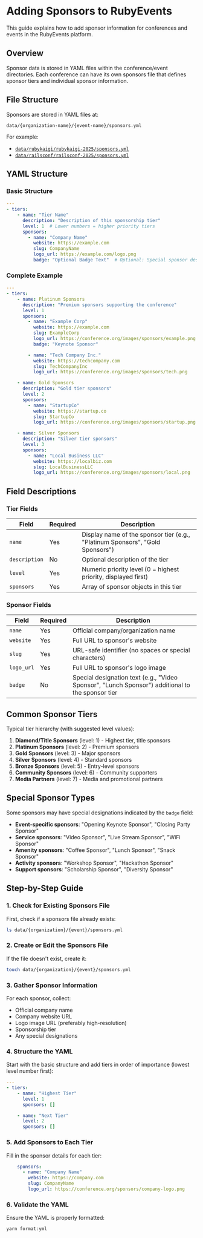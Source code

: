 # Adding Sponsors to RubyEvents

This guide explains how to add sponsor information for conferences and events in the RubyEvents platform.

## Overview

Sponsor data is stored in YAML files within the conference/event directories. Each conference can have its own sponsors file that defines sponsor tiers and individual sponsor information.

## File Structure

Sponsors are stored in YAML files at:
```
data/{organization-name}/{event-name}/sponsors.yml
```

For example:
- [`data/rubykaigi/rubykaigi-2025/sponsors.yml`](https://github.com/rubyevents/rubyevents/blob/main/data/rubykaigi/rubykaigi-2025/sponsors.yml)
- [`data/railsconf/railsconf-2025/sponsors.yml`](https://github.com/rubyevents/rubyevents/blob/main/data/railsconf/railsconf-2025/sponsors.yml)

## YAML Structure

### Basic Structure

```yaml
---
- tiers:
    - name: "Tier Name"
      description: "Description of this sponsorship tier"
      level: 1  # Lower numbers = higher priority tiers
      sponsors:
        - name: "Company Name"
          website: https://example.com
          slug: CompanyName
          logo_url: https://example.com/logo.png
          badge: "Optional Badge Text"  # Optional: Special sponsor designation
```

### Complete Example

```yaml
---
- tiers:
    - name: Platinum Sponsors
      description: "Premium sponsors supporting the conference"
      level: 1
      sponsors:
        - name: "Example Corp"
          website: https://example.com
          slug: ExampleCorp
          logo_url: https://conference.org/images/sponsors/example.png
          badge: "Keynote Sponsor"

        - name: "Tech Company Inc."
          website: https://techcompany.com
          slug: TechCompanyInc
          logo_url: https://conference.org/images/sponsors/tech.png

    - name: Gold Sponsors
      description: "Gold tier sponsors"
      level: 2
      sponsors:
        - name: "StartupCo"
          website: https://startup.co
          slug: StartupCo
          logo_url: https://conference.org/images/sponsors/startup.png

    - name: Silver Sponsors
      description: "Silver tier sponsors"
      level: 3
      sponsors:
        - name: "Local Business LLC"
          website: https://localbiz.com
          slug: LocalBusinessLLC
          logo_url: https://conference.org/images/sponsors/local.png
```

## Field Descriptions

### Tier Fields

| Field | Required | Description |
|-------|----------|-------------|
| `name` | Yes | Display name of the sponsor tier (e.g., "Platinum Sponsors", "Gold Sponsors") |
| `description` | No | Optional description of the tier |
| `level` | Yes | Numeric priority level (0 = highest priority, displayed first) |
| `sponsors` | Yes | Array of sponsor objects in this tier |

### Sponsor Fields

| Field | Required | Description |
|-------|----------|-------------|
| `name` | Yes | Official company/organization name |
| `website` | Yes | Full URL to sponsor's website |
| `slug` | Yes | URL-safe identifier (no spaces or special characters) |
| `logo_url` | Yes | Full URL to sponsor's logo image |
| `badge` | No | Special designation text (e.g., "Video Sponsor", "Lunch Sponsor") additional to the sponsor tier |

## Common Sponsor Tiers

Typical tier hierarchy (with suggested level values):

1. **Diamond/Title Sponsors** (level: 1) - Highest tier, title sponsors
2. **Platinum Sponsors** (level: 2) - Premium sponsors
3. **Gold Sponsors** (level: 3) - Major sponsors
4. **Silver Sponsors** (level: 4) - Standard sponsors
5. **Bronze Sponsors** (level: 5) - Entry-level sponsors
6. **Community Sponsors** (level: 6) - Community supporters
7. **Media Partners** (level: 7) - Media and promotional partners

## Special Sponsor Types

Some sponsors may have special designations indicated by the `badge` field:

- **Event-specific sponsors**: "Opening Keynote Sponsor", "Closing Party Sponsor"
- **Service sponsors**: "Video Sponsor", "Live Stream Sponsor", "WiFi Sponsor"
- **Amenity sponsors**: "Coffee Sponsor", "Lunch Sponsor", "Snack Sponsor"
- **Activity sponsors**: "Workshop Sponsor", "Hackathon Sponsor"
- **Support sponsors**: "Scholarship Sponsor", "Diversity Sponsor"

## Step-by-Step Guide

### 1. Check for Existing Sponsors File

First, check if a sponsors file already exists:

```bash
ls data/{organization}/{event}/sponsors.yml
```

### 2. Create or Edit the Sponsors File

If the file doesn't exist, create it:

```bash
touch data/{organization}/{event}/sponsors.yml
```

### 3. Gather Sponsor Information

For each sponsor, collect:
- Official company name
- Company website URL
- Logo image URL (preferably high-resolution)
- Sponsorship tier
- Any special designations

### 4. Structure the YAML

Start with the basic structure and add tiers in order of importance (lowest level number first):

```yaml
---
- tiers:
    - name: "Highest Tier"
      level: 1
      sponsors: []

    - name: "Next Tier"
      level: 2
      sponsors: []
```

### 5. Add Sponsors to Each Tier

Fill in the sponsor details for each tier:

```yaml
    sponsors:
      - name: "Company Name"
        website: https://company.com
        slug: CompanyName
        logo_url: https://conference.org/sponsors/company-logo.png
```

### 6. Validate the YAML

Ensure the YAML is properly formatted:

```bash
yarn format:yml
```
